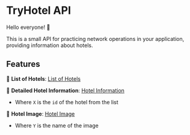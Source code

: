 # TryHotel API

Hello everyone! 👋

This is a small API for practicing network operations in your application, providing information about hotels.

## Features

🔹 **List of Hotels**:
[List of Hotels](https://raw.githubusercontent.com/fightersubmarine/TryHotelApi/main/firstData.json)

🔹 **Detailed Hotel Information**:
[Hotel Information](https://raw.githubusercontent.com/fightersubmarine/TryHotelApi/main/X.json)
- Where `X` is the `id` of the hotel from the list

🔹 **Hotel Image**:
[Hotel Image](https://raw.githubusercontent.com/fightersubmarine/TryHotelApi/main/image/Y)
- Where `Y` is the name of the image
